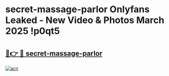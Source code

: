 # secret-massage-parlor Onlyfans Leaked - New Video & Photos March 2025 !p0qt5

# <h2><a href="https://v1hn4f.iuczelnia.edu.pl?title=secret-massage-parlor&ref=p0qt5">🔗👉 🔴 secret-massage-parlor</a></h2>

[![acn](https://github.com/user-attachments/assets/0f9c940e-d8b0-45ae-aac7-cd30a18b3e1c)](https://v1hn4f.iuczelnia.edu.pl?title=secret-massage-parlor&ref=p0qt5)

